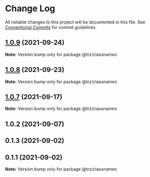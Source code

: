 # Change Log

All notable changes to this project will be documented in this file.
See [Conventional Commits](https://conventionalcommits.org) for commit guidelines.

## [1.0.9](https://github.com/chenzhenyuan/trz/compare/@trz/classnames@1.0.8...@trz/classnames@1.0.9) (2021-09-24)

**Note:** Version bump only for package @trz/classnames





## [1.0.8](https://github.com/chenzhenyuan/trz/compare/@trz/classnames@1.0.2...@trz/classnames@1.0.8) (2021-09-23)

**Note:** Version bump only for package @trz/classnames





## [1.0.7](https://github.com/chenzhenyuan/trz/compare/@trz/classnames@1.0.2...@trz/classnames@1.0.7) (2021-09-17)

**Note:** Version bump only for package @trz/classnames





## 1.0.2 (2021-09-07)



## 0.1.3 (2021-09-02)



## 0.1.1 (2021-09-02)

**Note:** Version bump only for package @trz/classnames
